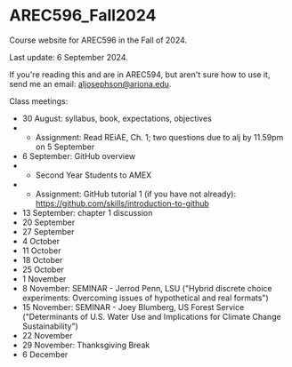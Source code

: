 # AREC596_Fall2024
Course website for AREC596 in the Fall of 2024. 

Last update: 6 September 2024.

If you're reading this and are in AREC594, but aren't sure how to use it, send me an email: aljosephson@ariona.edu. 

Class meetings:
- 30 August: syllabus, book, expectations, objectives
- - Assignment: Read REiAE, Ch. 1; two questions due to alj by 11.59pm on 5 September 
- 6 September: GitHub overview
- - Second Year Students to AMEX
- -  Assignment: GitHub tutorial 1 (if you have not already): https://github.com/skills/introduction-to-github
- 13 September: chapter 1 discussion 
- 20 September
- 27 September
- 4 October
- 11 October
- 18 October
- 25 October
- 1 November
- 8 November: SEMINAR - Jerrod Penn, LSU ("Hybrid discrete choice experiments: Overcoming issues of hypothetical and real formats")
- 15 November: SEMINAR - Joey Blumberg, US Forest Service ("Determinants of U.S. Water Use and Implications for Climate Change Sustainability")
- 22 November
- 29 November: Thanksgiving Break
- 6 December
